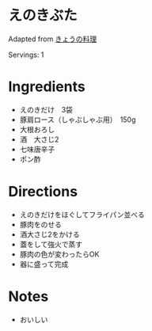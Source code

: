 # えのきぶた

Adapted from [きょうの料理](https://www.kyounoryouri.jp/search/recipe?keyword=%E3%81%88%E3%81%AE%E3%81%8D%E8%B1%9A)

Servings: 1

# Ingredients
- えのきだけ　3袋
- 豚肩ロース（しゃぶしゃぶ用）　150g
- 大根おろし
- 酒　大さじ2　
- 七味唐辛子
- ポン酢

# Directions
- えのきだけをほぐしてフライパン並べる
- 豚肉をのせる
- 酒大さじ2をかける
- 蓋をして強火で蒸す
- 豚肉の色が変わったらOK
- 器に盛って完成

# Notes
- おいしい
